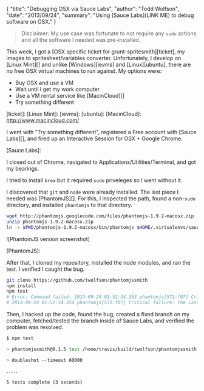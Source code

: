 {
  "title": "Debugging OSX via Sauce Labs",
  "author": "Todd Wolfson",
  "date": "2013/09/24",
  "summary": "Using [Sauce Labs](LINK ME) to debug software on OSX."
}

> Disclaimer: My use case was fortunate to not require any `sudo` actions and all the software I needed was pre-installed.

This week, I got a [OSX specific ticket for grunt-spritesmith][ticket], my images to spritesheet/variables converter. Unfortunately, I develop on [Linux Mint][] and unlike [Windows][ievms] and [Linux][ubuntu], there are no free OSX virtual machines to run against. My options were:

- Buy OSX and use a VM
- Wait until I get my work computer
- Use a VM rental service like [MacinCloud][]
- Try something different

[ticket]:
[Linux Mint]:
[ievms]:
[ubuntu]:
[MacinCloud]: http://www.macincloud.com/

I went with "Try something different", registered a Free account with [Sauce Labs][], and fired up an Interactive Session for OSX + Google Chrome.

[Sauce Labs]:

I closed out of Chrome, navigated to Applications/Utilities/Terminal, and got my bearings.

I tried to install `brew` but it required `sudo` priveleges so I went without it.

I discovered that `git` and `node` were already installed. The last piece I needed was [PhantomJS][]. For this, I inspected the path, found a non-`sudo` directory, and installed `phantomjs` to that directory.

```bash
wget http://phantomjs.googlecode.com/files/phantomjs-1.9.2-macosx.zip
unzip phantomjs-1.9.2-macosx.zip
ln -s $PWD/phantomjs-1.9.2-macosx/bin/phantomjs $HOME/.virtualenvs/sauce/bin/phantomjs
```

![PhantomJS version screenshot]

[PhantomJS]:

After that, I cloned my repository, installed the node modules, and ran the test. I verified I caught the bug.

```bash
git clone https://github.com/twolfson/phantomjssmith
npm install
npm test
# Error: Command failed: 2013-09-24 01:52:34.353 phantomjs[571:f07] Critical failure: the LastResort font is unavailable.
# 2013-09-24 01:52:34.354 phantomjs[571:f07] Critical failure: the LastResort font is unavailable.
```

Then, I hacked up the code, found the bug, created a fixed branch on my computer, fetched/tested the branch inside of Sauce Labs, and verified the problem was resolved.

```bash
$ npm test

> phantomjssmith@0.1.5 test /home/travis/build/twolfson/phantomjssmith

> doubleshot --timeout 60000

․․․․․

5 tests complete (3 seconds)
```
